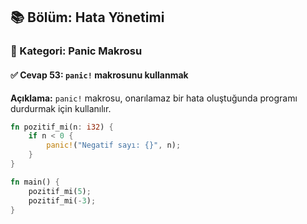 ## 📚 Bölüm: Hata Yönetimi  
### 🔹 Kategori: Panic Makrosu  
#### ✅ Cevap 53: `panic!` makrosunu kullanmak

**Açıklama:**
`panic!` makrosu, onarılamaz bir hata oluştuğunda programı durdurmak için kullanılır.

```rust
fn pozitif_mi(n: i32) {
    if n < 0 {
        panic!("Negatif sayı: {}", n);
    }
}

fn main() {
    pozitif_mi(5);
    pozitif_mi(-3);
}
```
